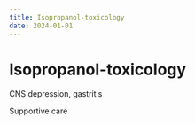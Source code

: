 ```yaml
---
title: Isopropanol-toxicology
date: 2024-01-01
---
```

# Isopropanol-toxicology


CNS depression, gastritis

Supportive care
